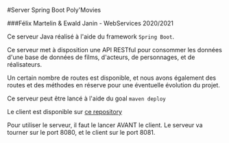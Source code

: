 #Server Spring Boot Poly'Movies

###Félix Martelin & Ewald Janin - WebServices 2020/2021

Ce serveur Java réalisé à l'aide du framework `Spring Boot`.

Ce serveur met à disposition une API RESTful pour consommer les données d'une base de données de films, d'acteurs, de personnages, et de réalisateurs.

Un certain nombre de routes est disponible, et nous avons également des routes et des méthodes en réserve pour une éventuelle évolution du projet.

Ce serveur peut être lancé à l'aide du goal `maven deploy`

Le client est disponible sur [ce repository](https://github.com/EwaldJa/polymovies-client)

Pour utiliser le serveur, il faut le lancer AVANT le client. Le serveur va tourner sur le port 8080, et le client sur le port 8081.
